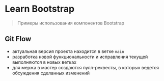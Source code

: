 # Learn Bootstrap

> Примеры использования компонентов Bootstrap

## Git Flow

- актуальная версия проекта находится в ветке `main`
- разработка новой функциональности и исправления текущей выполняются в новых ветках
- для мержа в мастер создаются пулл-реквесты, в которых ведется обсуждения сделанных изменений
